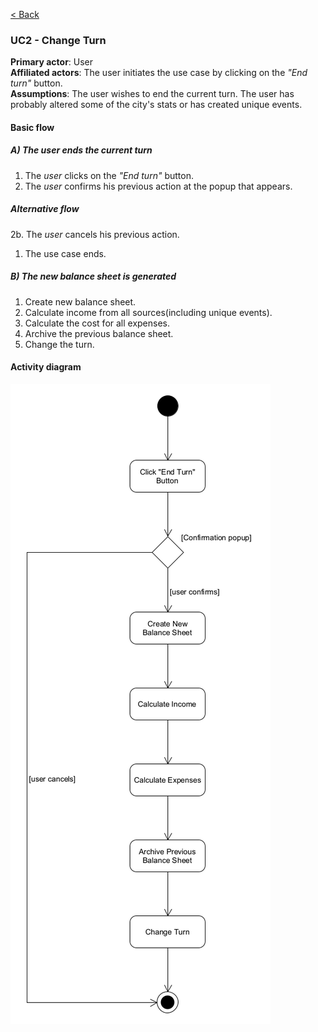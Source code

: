 [< Back](software-requirements.md)

### UC2 - Change Turn

**Primary actor**: User  
**Affiliated actors**: The user initiates the use case by clicking on the *"End turn"* button.  
**Assumptions**: The user wishes to end the current turn. The user has probably altered some of the city's stats or has created unique events.

#### Basic flow

##### A) The user ends the current turn

1. The *user* clicks on the *"End turn"* button.
2. The *user* confirms his previous action at the popup that appears.

##### Alternative flow

2b. The *user* cancels his previous action.

1. The use case ends.

##### B) The new balance sheet is generated

1. Create new balance sheet.
2. Calculate income from all sources(including unique events).
3. Calculate the cost for all expenses.
5. Archive the previous balance sheet.
6. Change the turn.

#### Activity diagram

![Activity diagram](../diagrams/uc2-activity-diagram.png)
